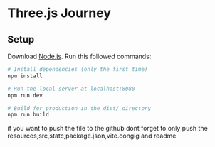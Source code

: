 # Three.js Journey

## Setup
Download [Node.js](https://nodejs.org/en/download/).
Run this followed commands:

``` bash
# Install dependencies (only the first time)
npm install

# Run the local server at localhost:8080
npm run dev

# Build for production in the dist/ directory
npm run build
```

if you want to push the file to the  github dont forget to only push the resources,src,statc,package.json,vite.congig and readme
